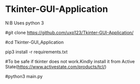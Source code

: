 # Tkinter-GUI-Application

N:B Uses python 3

#git clone https://github.com/uxp123/Tkinter-GUI-Application/

#cd Tkinter-GUI_Application

pip3 install -r requirements.txt

#To be safe if tkinter does not work.Kindly install it from Active State(https://www.activestate.com/products/tcl/)

#python3 main.py

